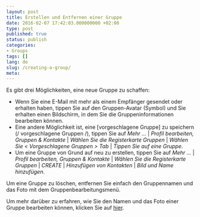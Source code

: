 ```yaml
---
layout: post
title: Erstellen und Entfernen einer Gruppe
date: 2016-02-07 17:42:03.000000000 +02:00
type: post
published: true
status: publish
categories:
- Groups
tags: []
lang: de
slug: /creating-a-group/
meta:
---
```


Es gibt drei Möglichkeiten, eine neue Gruppe zu schaffen:

* Wenn Sie eine E-Mail mit mehr als einem Empfänger gesendet oder erhalten haben, tippen Sie auf den Gruppen-Avatar (Symbol) und Sie erhalten einen Bildschirm, in dem Sie die Gruppeninformationen bearbeiten können.
* Eine andere Möglichkeit ist, eine [vorgeschlagene Gruppe] zu speichern (/ vorgeschlagene Gruppen /), tippen Sie auf *Mehr ...* \| *Profil bearbeiten, Gruppen &amp; Kontakte* \| *Wählen Sie die Registerkarte Gruppen* \| *Wählen Sie &lt; Vorgeschlagene Gruppen &gt; Tab* \| *Tippen Sie auf eine Gruppe*.
* Um eine Gruppe von Grund auf neu zu erstellen, tippen Sie auf *Mehr ...* \| *Profil bearbeiten, Gruppen &amp; Kontakte* \| *Wählen Sie die Registerkarte Gruppen* \| *CREATE* \| *Hinzufügen von Kontakten* \| *Bild und Name hinzufügen*.

Um eine Gruppe zu löschen, entfernen Sie einfach den Gruppennamen und das Foto mit dem Gruppenbearbeitungsmenü.

Um mehr darüber zu erfahren, wie Sie den Namen und das Foto einer Gruppe bearbeiten können, klicken Sie auf [hier](/naming-a-group-and-setting-a-photo/).
